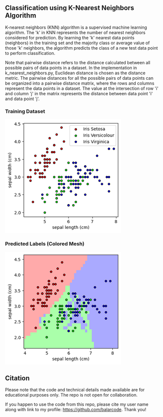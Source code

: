 ## Classification using K-Nearest Neighbors Algorithm

K-nearest neighbors (KNN) algorithm is a supervised machine learning algorithm. The 'k' in KNN represents the number of nearest neighbors considered for prediction. By learning the 'k' nearest data points (neighbors) in the training set and the majority class or average value of those 'k' neighbors, the algorithm predicts the class of a new test data point to perform classification.

Note that pairwise distance refers to the distance calculated between all possible pairs of data points in a dataset. In the implementation in k_nearest_neighbors.py, Euclidean distance is chosen as the distance metric. The pairwise distances for all the possible pairs of data points can be organized into a pairwise distance matrix, where the rows and columns represent the data points in a dataset. The value at the intersection of row 'i' and column 'j' in the matrix represents the distance between data point 'i' and data point 'j'.


### Training Dataset

![Training Dataset](input.png)

### Predicted Labels (Colored Mesh)

![Predicted Labels](knn_classification_output.png)

## Citation

Please note that the code and technical details made available are for educational purposes only. The repo is not open for collaboration.

If you happen to use the code from this repo, please cite my user name along with link to my profile: https://github.com/balarcode. Thank you!
